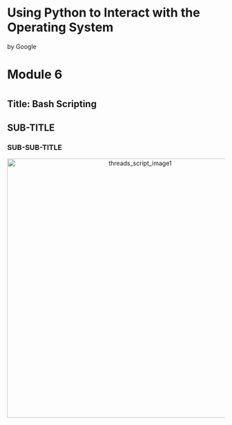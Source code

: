 Using Python to Interact with the Operating System
==================================================

by Google

# Module 6
#
## Title: Bash Scripting

## SUB-TITLE

### SUB-SUB-TITLE

<p align="center">
  <a href="javascript:void(0)" rel="noopener">
	 <img width=600px  src="notesImages/threads_script_image1.png" alt="threads_script_image1"></a>
</p>
